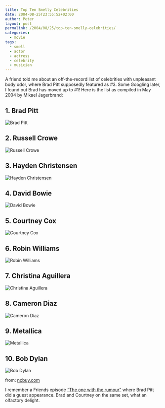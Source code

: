 ```yaml
---
title: Top Ten Smelly Celebrities
date: 2004-08-25T23:55:52+02:00
author: Peter
layout: post
permalink: /2004/08/25/top-ten-smelly-celebrities/
categories:
  - movie
tags:
  - smell
  - actor
  - actress
  - celebrity
  - musician
---
```

A friend told me about an off-the-record list of celebrities with unpleasant body odor, where Brad Pitt supposedly featured as #3. Some Googling later, I found out Brad has moved up to #1! Here is the list as compiled in May 2004 by Mikael Jagerbrand:  


## 1. Brad Pitt
![Brad Pitt](/wp-content/uploads/2004/08/bradpitt.jpg)

## 2. Russell Crowe  
![Russell Crowe](/wp-content/uploads/2004/08/russellcrowe.jpg)

## 3. Hayden Christensen
![Hayden Christensen](/wp-content/uploads/2004/08/haydenchristensen.jpg)

## 4. David Bowie
![David Bowie](/wp-content/uploads/2004/08/davidbowie.jpg)

## 5. Courtney Cox
![Courtney Cox](/wp-content/uploads/2004/08/courtneycox.jpg)

## 6. Robin Williams
![Robin Williams](/wp-content/uploads/2004/08/robinwilliams.jpg)

## 7. Christina Aguillera
![Christina Aguillera](/wp-content/uploads/2004/08/christinaaguilera.jpg)

## 8. Cameron Diaz
![Cameron Diaz](/wp-content/uploads/2004/08/camerondiaz.jpg)

## 9. Metallica
![Metallica](/wp-content/uploads/2004/08/metallica.jpg)

## 10. Bob Dylan  
![Bob Dylan](/wp-content/uploads/2004/08/bobdylan.jpg)

from: [ncbuy.com](http://www.ncbuy.com/news/2004-05-05/1009539.html)

I remember a Friends episode [&#8220;The one with the rumour&#8221;](http://homepage.ntlworld.com/steven.whittingslow/series8-episode9.htm) where Brad Pitt did a guest appearance. Brad and Courtney on the same set, what an olfactory delight.